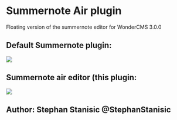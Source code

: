 # Summernote Air plugin
Floating version of the summernote editor for WonderCMS 3.0.0

## Default Summernote plugin:  
![](https://i.imgur.com/LBi9nrj.png)

## Summernote air editor (this plugin:  
![](https://i.imgur.com/rOeEU5a.png)

## Author: Stephan Stanisic @StephanStanisic
